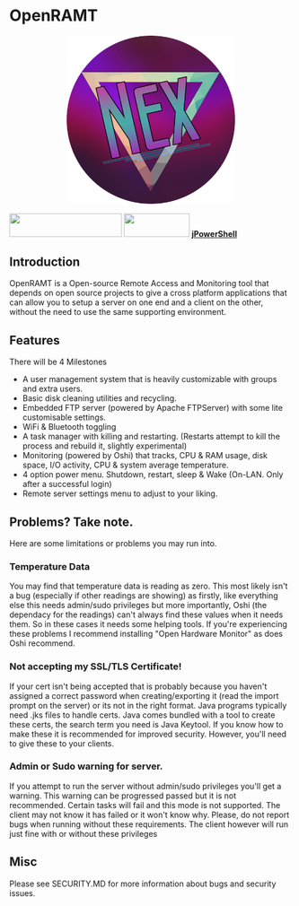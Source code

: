 # OpenRAMT
<p align="center">
  <img width="300" height="300" src="https://github.com/Nex-Coder/OpenRAMT/blob/master/nex-circle-cropped-halfrez.png?raw=true">
</p>

<a href="https://github.com/oshi/oshi"><img width="200" height="41.5625" src="https://camo.githubusercontent.com/998d1fd744377c8585dcfebd59e27449960a13b7b909bc2df99ca460625369d0/68747470733a2f2f646c2e64726f70626f7875736572636f6e74656e742e636f6d2f732f63383271626f7976767564707664702f6f7368696c6f676f2e706e67"></a>     <a href="https://mina.apache.org/ftpserver-project/"><img width="116.853932584" height="41.5730337079" src="https://images2.imgbox.com/53/27/05FP6dqm_o.png"></a>     **[jPowerShell](https://github.com/profesorfalken/jPowerShell)**

## Introduction

OpenRAMT is a Open-source Remote Access and Monitoring tool that depends on open source projects to give a cross platform applications that can allow you to setup a server on one end and a client on the other, without the need to use the same supporting environment.

## Features
There will be 4 Milestones
- A user management system that is heavily customizable with groups and extra users.
- Basic disk cleaning utilities and recycling.
- Embedded FTP server (powered by Apache FTPServer) with some lite customisable settings.
- WiFi & Bluetooth toggling
- A task manager with killing and restarting. (Restarts attempt to kill the process and rebuild it, slightly experimental)
- Monitoring (powered by Oshi) that tracks, CPU & RAM usage, disk space, I/O activity, CPU & system average temperature.
- 4 option power menu. Shutdown, restart, sleep & Wake (On-LAN. Only after a successful login)
- Remote server settings menu to adjust to your liking.

## Problems? Take note.
Here are some limitations or problems you may run into.

### Temperature Data
You may find that temperature data is reading as zero. This most likely isn't a bug (especially if other readings are showing) as firstly, like everything else this needs admin/sudo privileges but more importantly, Oshi (the dependacy for the readings) can't always find these values when it needs them. So in these cases it needs some helping tools. If you're experiencing these problems I recommend installing "Open Hardware Monitor" as does Oshi recommend.

### Not accepting my SSL/TLS Certificate!
If your cert isn't being accepted that is probably because you haven't assigned a correct password when creating/exporting it (read the import prompt on the server) or its not in the right format. Java programs typically need .jks files to handle certs. Java comes bundled with a tool to create these certs, the search term you need is Java Keytool. If you know how to make these it is recommended for improved security. However, you'll need to give these to your clients.

### Admin or Sudo warning for server.
If you attempt to run the server without admin/sudo privileges you'll get a warning. This warning can be progressed passed but it is not recommended. Certain tasks will fail and this mode is not supported. The client may not know it has failed or it won't know why. Please, do not report bugs when running without these requirements. The client however will run just fine with or without these privileges


## Misc

Please see SECURITY.MD for more information about bugs and security issues.
